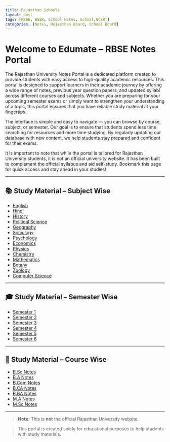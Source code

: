 ```yaml
---
title: Rajasthan Schools
layout: post
tags: [RBSE, BSER, School Notes, School,NCERT]
categories: [Notes, Rajasthan Board, School Board]
---
```

# Welcome to Edumate – RBSE Notes Portal

The Rajasthan University Notes Portal is a dedicated platform created to provide students with easy access to high-quality academic resources. This portal is designed to support learners in their academic journey by offering a wide range of notes, previous year question papers, and updated syllabi across different courses and subjects. Whether you are preparing for your upcoming semester exams or simply want to strengthen your understanding of a topic, this portal ensures that you have reliable study material at your fingertips.

The interface is simple and easy to navigate — you can browse by course, subject, or semester. Our goal is to ensure that students spend less time searching for resources and more time studying. By regularly updating our database with new content, we help students stay prepared and confident for their exams.

It is important to note that while the portal is tailored for Rajasthan University students, it is not an official university website. It has been built to complement the official syllabus and aid self-study. Bookmark this page for quick access and stay ahead in your studies!

---

## 📚 Study Material – Subject Wise
- [English](https://uor.edumate.life/subjects/english)
- [Hindi](https://uor.edumate.life/subjects/hindi)
- [History](https://uor.edumate.life/subjects/history)
- [Political Science](https://uor.edumate.life/subjects/political-science)
- [Geography](https://uor.edumate.life/subjects/geography)
- [Sociology](https://uor.edumate.life/subjects/sociology)
- [Psychology](https://uor.edumate.life/subjects/psychology)
- [Economics](https://uor.edumate.life/subjects/economics)
- [Physics](https://uor.edumate.life/subjects/physics)
- [Chemistry](https://uor.edumate.life/subjects/chemistry)
- [Mathematics](https://uor.edumate.life/subjects/mathematics)
- [Botany](https://uor.edumate.life/subjects/botany)
- [Zoology](https://uor.edumate.life/subjects/zoology)
- [Computer Science](https://uor.edumate.life/subjects/computer-science)

---

## 🎓 Study Material – Semester Wise
- [Semester 1](https://uor.edumate.life/semesters/semester-1)
- [Semester 2](https://uor.edumate.life/semesters/semester-2)
- [Semester 3](https://uor.edumate.life/semesters/semester-3)
- [Semester 4](https://uor.edumate.life/semesters/semester-4)
- [Semester 5](https://uor.edumate.life/semester/semester-5)
- [Semester 6](https://uor.edumate.life/semesters/semester-6)

---

## 📖 Study Material – Course Wise
- [B.Sc Notes](https://uor.edumate.life/courses/bsc)
- [B.A Notes](https://uor.edumate.life/courses/ba)
- [B.Com Notes](https://uor.edumate.life/courses/bcom)
- [B.CA Notes](https://uor.edumate.life/courses/bca)
- [B.BA Notes](https://uor.edumate.life/courses/bba)
- [M.A Notes](https://uor.edumate.life/courses/ma)
- [M.Sc Notes](https://uor.edumate.life/courses/msc)

---

> **Note:** This is **not** the official Rajasthan University website.

>  This portal is created solely for educational purposes to help students with study materials.

